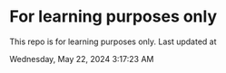 # For learning purposes only
This repo is for learning purposes only.
Last updated at

Wednesday, May 22, 2024 3:17:23 AM

